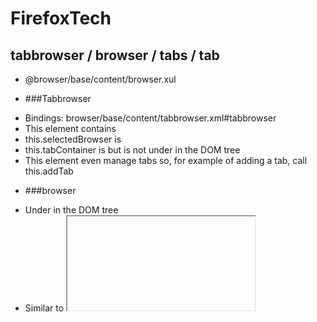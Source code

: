 # FirefoxTech


## tabbrowser / browser / tabs / tab
* @browser/base/content/browser.xul

* ###Tabbrowser
 - Bindings: browser/base/content/tabbrowser.xml#tabbrowser
 - This element contains <browser>
 - this.selectedBrowser is <browser>
 - this.tabContainer is <tabs> but <tabs> is not under <tabbrowser> in the DOM tree
 - This element even manage tabs so, for example of adding a tab,  call this.addTab

* ###browser
 - Under <tabbrowser> in the DOM tree
 - Similar to <iframe> except that it holds a page history and contains additional methods to manipulate the currently displayed page.
 - Website is rendered inside <browser>
 
 * ###TABS
  - This element contains <tab> in the DOM tree
  ![alt text](https://github.com/Fischer-L/FirefoxTech/blob/master/img/tabs.png?raw=true)
  
